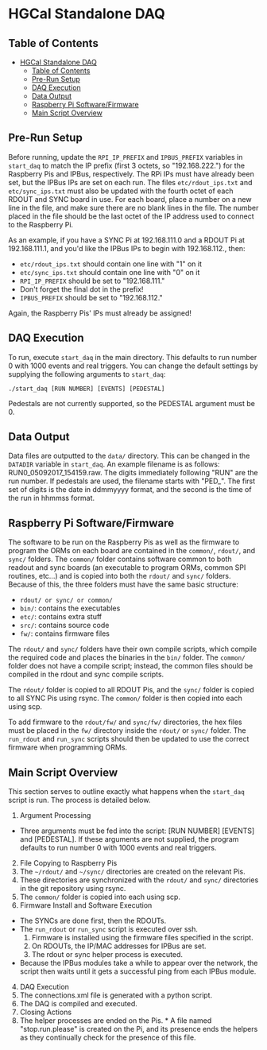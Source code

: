 # HGCal Standalone DAQ

## Table of Contents
* [HGCal Standalone DAQ](#hgcal-standalone-daq)
  * [Table of Contents](#table-of-contents)
  * [Pre-Run Setup](#pre-run-setup)
  * [DAQ Execution](#daq-execution)
  * [Data Output](#data-output)
  * [Raspberry Pi Software/Firmware](#raspberry-pi-softwarefirmware)
  * [Main Script Overview](#main-script-overview)


## Pre-Run Setup
Before running, update the `RPI_IP_PREFIX` and `IPBUS_PREFIX` variables in `start_daq` to match the IP prefix (first 3 octets, so "192.168.222.") for the Raspberry Pis and IPBus, respectively. The RPi IPs must have already been set, but the IPBus IPs are set on each run. The files `etc/rdout_ips.txt` and `etc/sync_ips.txt` must also be updated with the fourth octet of each RDOUT and SYNC board in use. For each board, place a number on a new line in the file, and make sure there are no blank lines in the file. The number placed in the file should be the last octet of the IP address used to connect to the Raspberry Pi.

As an example, if you have a SYNC Pi at 192.168.111.0 and a RDOUT Pi at 192.168.111.1, and you'd like the IPBus IPs to begin with 192.168.112., then:
* `etc/rdout_ips.txt` should contain one line with "1" on it
* `etc/sync_ips.txt` should contain one line with "0" on it
* `RPI_IP_PREFIX` should be set to "192.168.111."
 * Don't forget the final dot in the prefix!
* `IPBUS_PREFIX` should be set to "192.168.112."

Again, the Raspberry Pis' IPs must already be assigned!


## DAQ Execution
To run, execute `start_daq` in the main directory. This defaults to run number 0 with 1000 events and real triggers. You can change the default settings by supplying the following arguments to `start_daq`:
```
./start_daq [RUN NUMBER] [EVENTS] [PEDESTAL]
```
Pedestals are not currently supported, so the PEDESTAL argument must be 0.


## Data Output
Data files are outputted to the `data/` directory. This can be changed in the `DATADIR` variable in `start_daq`. An example filename is as follows: RUN0_05092017_154159.raw. The digits immediately following "RUN" are the run number. If pedestals are used, the filename starts with "PED\_". The first set of digits is the date in ddmmyyyy format, and the second is the time of the run in hhmmss format.


## Raspberry Pi Software/Firmware
The software to be run on the Raspberry Pis as well as the firmware to program the ORMs on each board are contained in the `common/`, `rdout/`, and `sync/` folders. The `common/` folder contains software common to both readout and sync boards (an executable to program ORMs, common SPI routines, etc...) and is copied into both the `rdout/` and `sync/` folders. Because of this, the three folders must have the same basic structure:
* `rdout/ or sync/ or common/`
 * `bin/`: contains the executables
 * `etc/`: contains extra stuff
 * `src/`: contains source code
 * `fw/`: contains firmware files

The `rdout/` and `sync/` folders have their own compile scripts, which compile the required code and places the binaries in the `bin/` folder. The `common/` folder does not have a compile script; instead, the common files should be compiled in the rdout and sync compile scripts.

The `rdout/` folder is copied to all RDOUT  Pis, and the `sync/` folder is copied to all SYNC Pis using rsync. The `common/` folder is then copied into each using scp.

To add firmware to the `rdout/fw/` and `sync/fw/` directories, the hex files must be placed in the `fw/` directory inside the `rdout/` or `sync/` folder. The `run_rdout` and `run_sync` scripts should then be updated to use the correct firmware when programming ORMs.


## Main Script Overview
This section serves to outline exactly what happens when the `start_daq` script is run. The process is detailed below.

1. Argument Processing
  * Three arguments must be fed into the script: [RUN NUMBER] [EVENTS] and [PEDESTAL]. If these arguments are not supplied, the program defaults to run number 0 with 1000 events and real triggers.
2. File Copying to Raspberry Pis
  1. The `~/rdout/` and `~/sync/` directories are created on the relevant Pis.
  2. These directories are synchronized with the `rdout/` and `sync/` directories in the git repository using rsync.
  3. The `common/` folder is copied into each using scp.
3. Firmware Install and Software Execution
  * The SYNCs are done first, then the RDOUTs.
  * The `run_rdout` or `run_sync` script is executed over ssh.
    1. Firmware is installed using the firmware files specified in the script.
    2. On RDOUTs, the IP/MAC addresses for IPBus are set.
    3. The rdout or sync helper process is executed.
  * Because the IPBus modules take a while to appear over the network, the script then waits until it gets a successful ping from each IPBus module.
4. DAQ Execution
  1. The connections.xml file is generated with a python script.
  2. The DAQ is compiled and executed.
5. Closing Actions
  1. The helper processes are ended on the Pis.
    * A file named "stop.run.please" is created on the Pi, and its presence ends the helpers as they continually check for the presence of this file.

